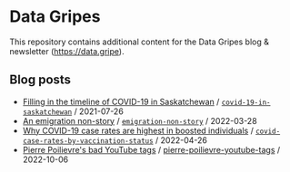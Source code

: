 # Data Gripes

This repository contains additional content for the Data Gripes blog & newsletter (https://data.gripe).

## Blog posts

* [Filling in the timeline of COVID-19 in Saskatchewan](https://data.gripe/covid-19-in-saskatchewan/) / [`covid-19-in-saskatchewan`](https://github.com/jeanpaulrsoucy/data-gripes/tree/main/covid-19-in-saskatchewan) / 2021-07-26
* [An emigration non-story](https://data.gripe/emigration-non-story/) / [`emigration-non-story`](https://github.com/jeanpaulrsoucy/data-gripes/tree/main/emigration-non-story) / 2022-03-28
* [Why COVID-19 case rates are highest in boosted individuals](https://data.gripe/covid-case-rates-by-vaccination-status/) / [`covid-case-rates-by-vaccination-status`](https://github.com/jeanpaulrsoucy/data-gripes/tree/main/covid-case-rates-by-vaccination-status) / 2022-04-26
* [Pierre Poilievre's bad YouTube tags](https://data.gripe/pierre-poilievre-youtube-tags/) / [pierre-poilievre-youtube-tags](https://github.com/jeanpaulrsoucy/data-gripes/tree/main/pierre-poilievre-youtube-tags) / 2022-10-06
